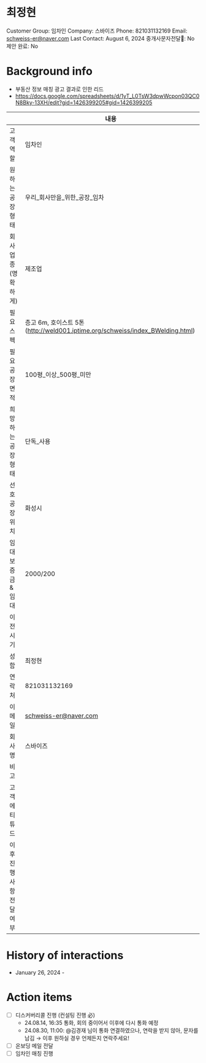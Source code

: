 # 최정현

Customer Group: 임차인
Company: 스바이즈
Phone: 821031132169
Email: schweiss-er@naver.com
Last Contact: August 6, 2024
중개사문자전달📩: No
제안 완료: No

# Background info

- 부동산 정보 매칭 광고 결과로 인한 리드
- https://docs.google.com/spreadsheets/d/1yT_L0TsW3dpwWcpon03QC0N8Bky-13XH/edit?gid=1426399205#gid=1426399205

|  | 내용 |
| --- | --- |
| 고객 역할 | 임차인 |
| 원하는 공장 형태 | 우리_회사만을_위한_공장_임차 |
| 회사 업종(명확하게) | 제조업 |
| 필요 스펙 | 층고 6m, 호이스트 5톤 (http://weld001.iptime.org/schweiss/index_BWelding.html) |
| 필요 공장 면적 | 100평_이상_500평_미만 |
| 희망하는 공장 형태 | 단독_사용 |
| 선호 공장 위치 | 화성시 |
| 임대 보증금&임대 | 2000/200 |
| 이전 시기 |  |
| 성함 | 최정현 |
| 연락처 | 821031132169 |
| 이메일 | [schweiss-er@naver.com](mailto:schweiss-er@naver.com) |
| 회사명 | 스바이즈 |
| 비고 |  |
| 고객 에티튜드 |  |
| 이후 진행 사항 전달 여부 |  |

# History of interactions

- January 26, 2024 -

# Action items

- [ ]  디스커버리콜 진행 (컨설팅 진행 必)
    - 24.08.14, 16:35 통화, 회의 중이어서 이후에 다시 통화 예정
    - 24.08.30, 11:00: @김경재 님이 통화 연결하였으나, 연락을 받지 않아, 문자를 남김 → 이후 원하실 경우 언제든지 연락주세요!
- [ ]  온보딩 메일 전달
- [ ]  임차인 매칭 진행
